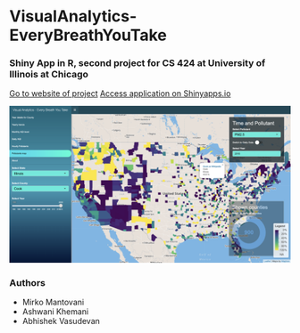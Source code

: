 # VisualAnalytics-EveryBreathYouTake
### Shiny App in R, second project for CS 424 at University of Illinois at Chicago

[Go to website of project](https://mirkomantovani.com/projects/EveryBreathYouTake.html)
[Access application on Shinyapps.io](https://mirkomantovani.shinyapps.io/EveryBreathYouTake/)


![](media/cover.png)

### Authors
* Mirko Mantovani
* Ashwani Khemani
* Abhishek Vasudevan


